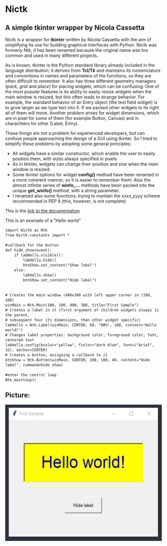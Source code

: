Nictk
===

A simple tkinter wrapper by Nicola Cassetta
-------------------------------------------

Nictk is a wrapper for **tkinter** written by Nicola Cassetta with the aim of simplifying its use for building graphical interfaces with Python. Nictk was formerly Ntk, it has been renamed because the original name was too common and used in many different projects.

As is known, tkinter is the Python standard library already included in the language distribution; it derives from **Tcl/Tk** and maintains its nomenclature and conventions in names and parameters of the functions, so they are often difficult to remember. It also has three different geometry managers (_pack_, _grid_ and _place_) for placing widgets, which can be confusing. One of the most popular features is its ability to easily resize widgets when the main window is resized, but this often leads to strange behavior. For example, the standard behavior of an Entry object (the text field widget) is to grow larger as we type text into it. If we packed other widgets to its right all of them will move. Another problem arises for widget dimensions, which are in pixel for some of them (for example Button, Canvas) and in charachters for other (Label, Entry).

These things are not a problem for experienced developers, but can confuse people approaching the design of a GUI using tkinter. So I tried to simplify these problems by adopting some general principles: 

 - All widgets have a similar constructor, which enable the user to easily position them, with sizes always specified in pixels.
 - As in tkinter, widgets can change their position and size when the main window is resized.
 - Some tkinter options for widget **config()** method have been renamed in a more coherent manner, so it is easier to remember them. Also the almost infinite series of **winfo_...** methods have been packed into the unique **get_winfo()** method, with a string parameter.
 - I renamed also some functions, trying to mantain the <em>xxxx_yyyy</em> scheme recommended in PEP 8 (this, however, is not complete)

This is the <a href="https://ncassetta.github.io/Nictk/docs/html">link to the documentation</a>.

This is an example of a "Hello world"

    import Nictk as Ntk
    from Nictk.constants import *

    #callback for the button
    def hide_show(event):
        if labHello.visible():
            labHello.hide()
            btnShow.set_content("Show label")
        else:
            labHello.show()
            btnShow.set_content("Hide label")
        

    # Creates the main window (400x300 with left upper corner in (100, 100)
    winMain = Ntk.Main(100, 100, 400, 300, title="First Sample")
    # Creates a label in it (first argument of children widgets always is the parent,
    # subsequent four its dimensions, then other widget specific)
    labHello = Ntk.Label(winMain, CENTER, 60, "80%", 100, content="Hello world!")
    # Changes label properties: background color, foreground color, font, centered text
    labHello.config(bcolor="yellow", fcolor="dark blue", font=("Arial", 32), anchor=CENTER)
    # Creates a button, assigning a callback to it
    btnShow = Ntk.Button(winMain, CENTER, 200, 100, 40, content="Hide label", command=hide_show) 

    #enter the control loop
    Ntk.mainloop()

Picture:
--------

<img src="Hello.PNG" width="525" height="437" alt="Test image" title="Hello.py" align="middle" />
